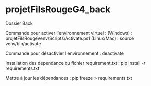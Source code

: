 # projetFilsRougeG4_back
Dossier Back 

Commande pour activer l'environnement virtuel : 
(Windows) : projetFilsRougeVenv\Scripts\Activate.ps1
(Linux/Mac) : source venv/bin/activate

Commande pour désactivier l'environnement : deactivate

Installation des dépendance du fichier requirement.txt : 
pip install -r requirements.txt

Mettre à jour les dépendances : 
pip freeze > requirements.txt
